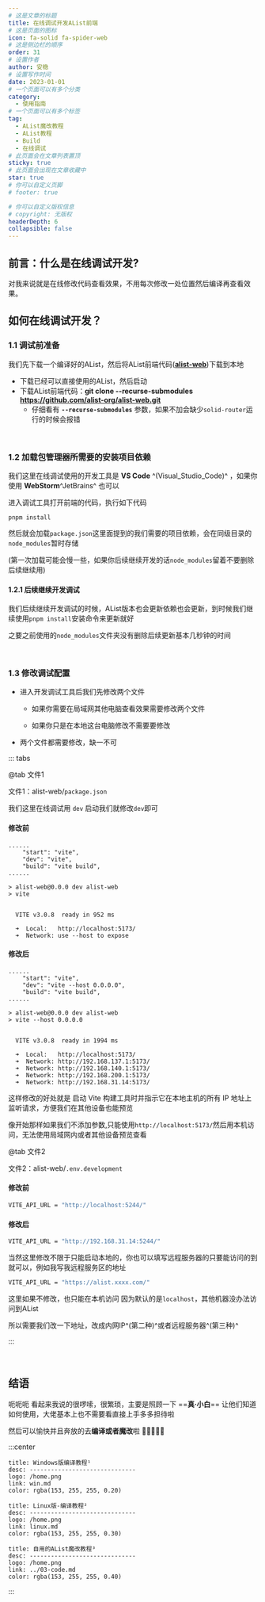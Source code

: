 ```yaml
---
# 这是文章的标题
title: 在线调试开发AList前端
# 这是页面的图标
icon: fa-solid fa-spider-web
# 这是侧边栏的顺序
order: 31
# 设置作者
author: 安稳
# 设置写作时间
date: 2023-01-01
# 一个页面可以有多个分类
category:
  - 使用指南
# 一个页面可以有多个标签
tag:
  - AList魔改教程
  - AList教程
  - Build
  - 在线调试
# 此页面会在文章列表置顶
sticky: true
# 此页面会出现在文章收藏中
star: true
# 你可以自定义页脚
# footer: true

# 你可以自定义版权信息
# copyright: 无版权
headerDepth: 6
collapsible: false
---
```


## **前言：什么是在线调试开发?**

对我来说就是在线修改代码查看效果，不用每次修改一处位置然后编译再查看效果。



## **如何在线调试开发？**

### **1.1 调试前准备**

我们先下载一个编译好的AList，然后将AList前端代码([**alist-web**](https://github.com/alist-org/alist-web))下载到本地

- 下载已经可以直接使用的AList，然后启动
- 下载AList前端代码：**git clone --recurse-submodules https://github.com/alist-org/alist-web.git**
  - 仔细看有 **`--recurse-submodules`** 参数，如果不加会缺少`solid-router`运行的时候会报错

<br/>

### **1.2 加载包管理器所需要的安装项目依赖**

我们这里在线调试使用的开发工具是 **VS Code** ^(Visual_Studio_Code)^ ，如果你使用 **WebStorm**^JetBrains^ 也可以

进入调试工具打开前端的代码，执行如下代码

```pnpm
pnpm install
```

然后就会加载`package.json`这里面提到的我们需要的项目依赖，会在同级目录的`node_modules`暂时存储

(第一次加载可能会慢一些，如果你后续继续开发的话`node_modules`留着不要删除后续继续用)

#### **1.2.1 后续继续开发调试**

我们后续继续开发调试的时候，AList版本也会更新依赖也会更新，到时候我们继续使用`pnpm install`安装命令来更新就好

之要之前使用的`node_modules`文件夹没有删除后续更新基本几秒钟的时间

<br/>

### **1.3 修改调试配置**

- 进入开发调试工具后我们先修改两个文件

  - 如果你需要在局域网其他电脑查看效果需要修改两个文件

  - 如果你只是在本地这台电脑修改不需要要修改
- 两个文件都需要修改，缺一不可

::: tabs

@tab 文件1

文件1：alist-web/`package.json`

我们这里在线调试用 `dev` 启动我们就修改`dev`即可

#### 修改前

```json{3}
......
    "start": "vite",
    "dev": "vite",
    "build": "vite build",
......
```
```log{2,8}
> alist-web@0.0.0 dev alist-web
> vite


  VITE v3.0.8  ready in 952 ms

  ➜  Local:   http://localhost:5173/
  ➜  Network: use --host to expose
```

#### 修改后

```json{3}
......    
    "start": "vite",
    "dev": "vite --host 0.0.0.0",
    "build": "vite build",
......
```

```log{2,8-11}
> alist-web@0.0.0 dev alist-web
> vite --host 0.0.0.0


  VITE v3.0.8  ready in 1994 ms

  ➜  Local:   http://localhost:5173/
  ➜  Network: http://192.168.137.1:5173/
  ➜  Network: http://192.168.140.1:5173/
  ➜  Network: http://192.168.200.1:5173/
  ➜  Network: http://192.168.31.14:5173/
```

这样修改的好处就是  启动 Vite 构建工具时并指示它在本地主机的所有 IP 地址上监听请求，方便我们在其他设备也能预览

像开始那样如果我们不添加参数,只能使用`http://localhost:5173/`然后用本机访问，无法使用局域网内或者其他设备预览查看

@tab 文件2

文件2：alist-web/`.env.development`

#### **修改前**

```bash
VITE_API_URL = "http://localhost:5244/"
```

#### **修改后**

```bash
VITE_API_URL = "http://192.168.31.14:5244/"
```

当然这里修改不限于只能启动本地的，你也可以填写远程服务器的只要能访问的到就可以，例如我写我远程服务区的地址

```bash
VITE_API_URL = "https://alist.xxxx.com/"
```

这里如果不修改，也只能在本机访问 因为默认的是`localhost`，其他机器没办法访问到AList

所以需要我们改一下地址，改成内网IP^(第二种)^或者远程服务器^(第三种)^

:::

<br/>

## **结语**

呃呃呃 看起来我说的很啰嗦，很繁琐，主要是照顾一下  ==**真·小白**== 让他们知道如何使用，大佬基本上也不需要看直接上手多多担待啦

然后可以愉快并且奔放的去**编译或者魔改**啦 :call_me_hand::call_me_hand::call_me_hand::call_me_hand::call_me_hand:

:::center
```card
title: Windows版编译教程¹
desc: ------------------------------
logo: /home.png
link: win.md
color: rgba(153, 255, 255, 0.20)
```

```card
title: Linux版-编译教程²
desc: ------------------------------
logo: /home.png
link: linux.md
color: rgba(153, 255, 255, 0.30)
```

```card
title: 自用的AList魔改教程³
desc: ------------------------------
logo: /home.png
link: ../03-code.md
color: rgba(153, 255, 255, 0.40)
```
:::
